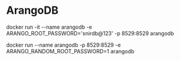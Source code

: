 # ArangoDB

docker run -it --name arangodb -e ARANGO_ROOT_PASSWORD='snirdb@123' -p 8529:8529 arangodb

docker run --name arangodb -p 8529:8529 -e ARANGO_RANDOM_ROOT_PASSWORD=1 arangodb